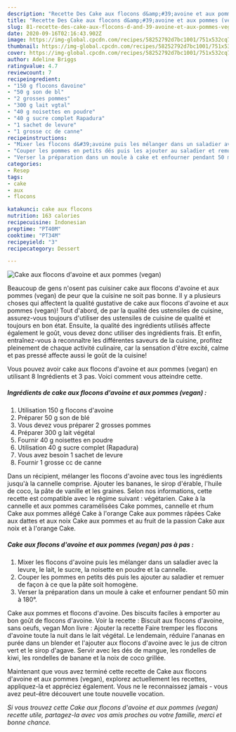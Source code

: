 ```yaml
---
description: "Recette Des Cake aux flocons d&amp;#39;avoine et aux pommes (vegan)"
title: "Recette Des Cake aux flocons d&amp;#39;avoine et aux pommes (vegan)"
slug: 81-recette-des-cake-aux-flocons-d-and-39-avoine-et-aux-pommes-vegan
date: 2020-09-16T02:16:43.902Z
image: https://img-global.cpcdn.com/recipes/58252792d7bc1001/751x532cq70/cake-aux-flocons-davoine-et-aux-pommes-vegan-photo-principale-de-la-recette.jpg
thumbnail: https://img-global.cpcdn.com/recipes/58252792d7bc1001/751x532cq70/cake-aux-flocons-davoine-et-aux-pommes-vegan-photo-principale-de-la-recette.jpg
cover: https://img-global.cpcdn.com/recipes/58252792d7bc1001/751x532cq70/cake-aux-flocons-davoine-et-aux-pommes-vegan-photo-principale-de-la-recette.jpg
author: Adeline Briggs
ratingvalue: 4.7
reviewcount: 7
recipeingredient:
- "150 g flocons davoine"
- "50 g son de bl"
- "2 grosses pommes"
- "300 g lait vgtal"
- "40 g noisettes en poudre"
- "40 g sucre complet Rapadura"
- "1 sachet de levure"
- "1 grosse cc de canne"
recipeinstructions:
- "Mixer les flocons d&#39;avoine puis les mélanger dans un saladier avec la levure, le lait, le sucre, la noisette en poudre et la cannelle."
- "Couper les pommes en petits dés puis les ajouter au saladier et remuer de façon à ce que la pâte soit homogène."
- "Verser la préparation dans un moule à cake et enfourner pendant 50 min à 180°."
categories:
- Resep
tags:
- cake
- aux
- flocons

katakunci: cake aux flocons 
nutrition: 163 calories
recipecuisine: Indonesian
preptime: "PT40M"
cooktime: "PT34M"
recipeyield: "3"
recipecategory: Dessert

---
```



![Cake aux flocons d&#39;avoine et aux pommes (vegan)](https://img-global.cpcdn.com/recipes/58252792d7bc1001/751x532cq70/cake-aux-flocons-davoine-et-aux-pommes-vegan-photo-principale-de-la-recette.jpg)

Beaucoup de gens n'osent pas cuisiner cake aux flocons d&#39;avoine et aux pommes (vegan) de peur que la cuisine ne soit pas bonne. Il y a plusieurs choses qui affectent la qualité gustative de cake aux flocons d&#39;avoine et aux pommes (vegan)! Tout d'abord, de par la qualité des ustensiles de cuisine, assurez-vous toujours d'utiliser des ustensiles de cuisine de qualité et toujours en bon état. Ensuite, la qualité des ingrédients utilisés affecte également le goût, vous devez donc utiliser des ingrédients frais. Et enfin, entraînez-vous à reconnaître les différentes saveurs de la cuisine, profitez pleinement de chaque activité culinaire, car la sensation d'être excité, calme et pas pressé affecte aussi le goût de la cuisine!

<!--inarticleads1-->

Vous pouvez avoir cake aux flocons d&#39;avoine et aux pommes (vegan) en utilisant 8 Ingrédients et 3 pas. Voici comment vous atteindre cette.

##### Ingrédients de cake aux flocons d&#39;avoine et aux pommes (vegan) :

1. Utilisation 150 g flocons d&#39;avoine
1. Préparer 50 g son de blé
1. Vous devez vous préparer 2 grosses pommes
1. Préparer 300 g lait végétal
1. Fournir 40 g noisettes en poudre
1. Utilisation 40 g sucre complet (Rapadura)
1. Vous avez besoin 1 sachet de levure
1. Fournir 1 grosse cc de canne


Dans un récipient, mélanger les flocons d&#39;avoine avec tous les ingrédients jusqu&#39;à la cannelle comprise. Ajouter les bananes, le sirop d&#39;érable, l&#39;huile de coco, la pâte de vanille et les graines. Selon nos informations, cette recette est compatible avec le régime suivant : végétarien. Cake à la cannelle et aux pommes caramélisées Cake pommes, cannelle et rhum Cake aux pommes allégé Cake à l&#39;orange Cake aux pommes râpées Cake aux dattes et aux noix Cake aux pommes et au fruit de la passion Cake aux noix et à l&#39;orange Cake. 

<!--inarticleads2-->

##### Cake aux flocons d&#39;avoine et aux pommes (vegan) pas à pas :

1. Mixer les flocons d&#39;avoine puis les mélanger dans un saladier avec la levure, le lait, le sucre, la noisette en poudre et la cannelle.
1. Couper les pommes en petits dés puis les ajouter au saladier et remuer de façon à ce que la pâte soit homogène.
1. Verser la préparation dans un moule à cake et enfourner pendant 50 min à 180°.


Cake aux pommes et flocons d&#39;avoine. Des biscuits faciles à emporter au bon goût de flocons d&#39;avoine. Voir la recette : Biscuit aux flocons d&#39;avoine, sans oeufs, vegan Mon livre : Ajouter la recette Faire tremper les flocons d&#39;avoine toute la nuit dans le lait végétal. Le lendemain, réduire l&#39;ananas en purée dans un blender et l&#39;ajouter aux flocons d&#39;avoine avec le jus de citron vert et le sirop d&#39;agave. Servir avec les dés de mangue, les rondelles de kiwi, les rondelles de banane et la noix de coco grillée. 

<!--inarticleads1-->

<p>
Maintenant que vous avez terminé cette recette de Cake aux flocons d&#39;avoine et aux pommes (vegan), explorez actuellement les recettes, appliquez-la et appréciez également. Vous ne le reconnaissez jamais - vous avez peut-être découvert une toute nouvelle vocation.
</p>

<p>
<i>Si vous trouvez cette Cake aux flocons d&#39;avoine et aux pommes (vegan) recette utile, partagez-la avec vos amis proches ou votre famille, merci et bonne chance.</i>
</p>
